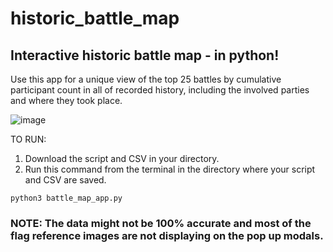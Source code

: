 # historic_battle_map
## Interactive historic battle map - in python!

Use this app for a unique view of the top 25 battles by cumulative participant count in all of recorded history, including the involved parties and where they took place.

![image](https://github.com/user-attachments/assets/8b829760-366e-4f77-a69f-2344df4dbb01)

TO RUN:
1. Download the script and CSV in your directory.
2. Run this command from the terminal in the directory where your script and CSV are saved.

```
python3 battle_map_app.py
```

### NOTE: The data might not be 100% accurate and most of the flag reference images are not displaying on the pop up modals. 


